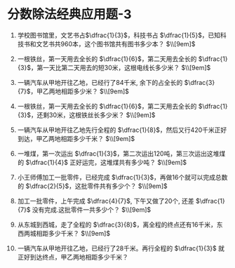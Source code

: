 # 分数除法经典应用题-3

1. 学校图书馆里，文艺书占$\dfrac{1}{3}$，科技书占 $\dfrac{1}{5}$，已知科技书和文艺书共960本，这个图书馆共有图书多少本？
$\\[9em]$

2. 一根铁丝，第一天用去全长的 $\dfrac{1}{6}$，第二天用去全长的 $\dfrac{1}{3}$，第一天比第二天用去的短30米，这根电线长多少米？
$\\[9em]$

3. 一辆汽车从甲地开往乙地，已经行了84千米, 余下的占全长的 $\dfrac{3}{7}$，甲乙两地相距多少米？
$\\[9em]$

4. 一根铁丝，第一天用去全长的 $\dfrac{1}{6}$，第二天用去全长的 $\dfrac{1}{3}$，还剩30米，这根铁丝长多少米？
$\\[9em]$

5. 一辆汽车从甲地开往乙地先行全程的 $\dfrac{1}{8}$，然后又行420千米正好到达，甲乙两地相距多少千米？
$\\[9em]$

6. 一堆煤，第一次运出 $\dfrac{1}{3}$，第二次运出120吨，第三次运出这堆煤的 $\dfrac{1}{4}$ 正好运完，这堆煤共有多少吨？
$\\[9em]$

7. 小王师傅加工一批零件，已经完成 $\dfrac{1}{3}$，再做16个就可以完成总数的 $\dfrac{2}{5}$，这批零件共有多少个？
$\\[9em]$

8. 加工一批零件，上午完成 $\dfrac{4}{7}$, 下午又做了20个, 还差 $\dfrac{1}{7}$ 没有完成.这批零件一共多少个？
$\\[9em]$

9. 从东城到西城，走了全程的 $\dfrac{3}{8}$，离全程的终点还有16千米，东西两城相距多少千米？
$\\[9em]$

10. 一辆汽车从甲地开往乙地，已经行了28千米。再行全程的 $\dfrac{1}{3}$ 就正好到达终点，甲乙两地相距多少千米？
